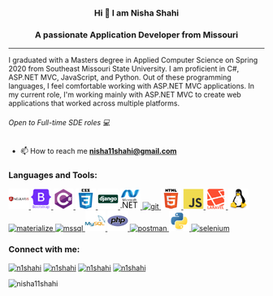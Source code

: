 <h3 align="center">Hi 👋 I am Nisha Shahi </h3>
<h3 align="center"> A passionate Application Developer from Missouri </h3>
<hr>

I graduated with a Masters degree in Applied Computer Science on Spring 2020 from Southeast Missouri State University. I am proficient in C#, ASP.NET MVC, JavaScript, and Python. Out of these programming languages, I feel comfortable working with ASP.NET MVC applications. In my current role, I'm working mainly with ASP.NET MVC to create web applications that worked across multiple platforms. 



###### Open to Full-time SDE roles :computer:

- 📫 How to reach me **nisha11shahi@gmail.com**

<h3 align="left">Languages and Tools:</h3>
<p align="left"> <a href="https://angular.io" target="_blank"> <img src="https://raw.githubusercontent.com/devicons/devicon/master/icons/angularjs/angularjs-original-wordmark.svg" alt="angularjs" width="40" height="40"/> </a> <a href="https://getbootstrap.com" target="_blank"> <img src="https://raw.githubusercontent.com/devicons/devicon/master/icons/bootstrap/bootstrap-plain-wordmark.svg" alt="bootstrap" width="40" height="40"/> </a> <a href="https://www.w3schools.com/cs/" target="_blank"> <img src="https://raw.githubusercontent.com/devicons/devicon/master/icons/csharp/csharp-original.svg" alt="csharp" width="40" height="40"/> </a> <a href="https://www.w3schools.com/css/" target="_blank"> <img src="https://raw.githubusercontent.com/devicons/devicon/master/icons/css3/css3-original-wordmark.svg" alt="css3" width="40" height="40"/> </a> <a href="https://www.djangoproject.com/" target="_blank"> <img src="https://raw.githubusercontent.com/devicons/devicon/master/icons/django/django-original.svg" alt="django" width="40" height="40"/> </a> <a href="https://dotnet.microsoft.com/" target="_blank"> <img src="https://raw.githubusercontent.com/devicons/devicon/master/icons/dot-net/dot-net-original-wordmark.svg" alt="dotnet" width="40" height="40"/> </a> <a href="https://git-scm.com/" target="_blank"> <img src="https://www.vectorlogo.zone/logos/git-scm/git-scm-icon.svg" alt="git" width="40" height="40"/> </a> <a href="https://www.w3.org/html/" target="_blank"> <img src="https://raw.githubusercontent.com/devicons/devicon/master/icons/html5/html5-original-wordmark.svg" alt="html5" width="40" height="40"/> </a> <a href="https://developer.mozilla.org/en-US/docs/Web/JavaScript" target="_blank"> <img src="https://raw.githubusercontent.com/devicons/devicon/master/icons/javascript/javascript-original.svg" alt="javascript" width="40" height="40"/> </a> <a href="https://laravel.com/" target="_blank"> <img src="https://raw.githubusercontent.com/devicons/devicon/master/icons/laravel/laravel-plain-wordmark.svg" alt="laravel" width="40" height="40"/> </a> <a href="https://www.linux.org/" target="_blank"> <img src="https://raw.githubusercontent.com/devicons/devicon/master/icons/linux/linux-original.svg" alt="linux" width="40" height="40"/> </a> <a href="https://materializecss.com/" target="_blank"> <img src="https://raw.githubusercontent.com/prplx/svg-logos/5585531d45d294869c4eaab4d7cf2e9c167710a9/svg/materialize.svg" alt="materialize" width="40" height="40"/> </a> <a href="https://www.microsoft.com/en-us/sql-server" target="_blank"> <img src="https://cdn.worldvectorlogo.com/logos/microsoft-sql-server.svg" alt="mssql" width="40" height="40"/> </a> <a href="https://www.mysql.com/" target="_blank"> <img src="https://raw.githubusercontent.com/devicons/devicon/master/icons/mysql/mysql-original-wordmark.svg" alt="mysql" width="40" height="40"/> </a> <a href="https://www.php.net" target="_blank"> <img src="https://raw.githubusercontent.com/devicons/devicon/master/icons/php/php-original.svg" alt="php" width="40" height="40"/> </a> <a href="https://postman.com" target="_blank"> <img src="https://www.vectorlogo.zone/logos/getpostman/getpostman-icon.svg" alt="postman" width="40" height="40"/> </a> <a href="https://www.python.org" target="_blank"> <img src="https://raw.githubusercontent.com/devicons/devicon/master/icons/python/python-original.svg" alt="python" width="40" height="40"/> </a> <a href="https://www.selenium.dev" target="_blank"> <img src="https://raw.githubusercontent.com/detain/svg-logos/780f25886640cef088af994181646db2f6b1a3f8/svg/selenium-logo.svg" alt="selenium" width="40" height="40"/> </a> </p>



<h3 align="left">Connect with me:</h3>
<p align="left">
<a href="https://twitter.com/n1shahi" target="blank"><img align="center" src="https://cdn.jsdelivr.net/npm/simple-icons@3.0.1/icons/twitter.svg" alt="n1shahi" height="30" width="40" /></a>
<a href="https://linkedin.com/in/n1shahi" target="blank"><img align="center" src="https://cdn.jsdelivr.net/npm/simple-icons@3.0.1/icons/linkedin.svg" alt="n1shahi" height="30" width="40" /></a>
<a href="https://fb.com/n1shahi" target="blank"><img align="center" src="https://cdn.jsdelivr.net/npm/simple-icons@3.0.1/icons/facebook.svg" alt="n1shahi" height="30" width="40" /></a>
<a href="https://instagram.com/n1shahi" target="blank"><img align="center" src="https://cdn.jsdelivr.net/npm/simple-icons@3.0.1/icons/instagram.svg" alt="n1shahi" height="30" width="40" /></a>
</p>
<p><img align="left" src="https://github-readme-stats.vercel.app/api/top-langs?username=nisha11shahi&show_icons=true&locale=en&layout=compact" alt="nisha11shahi" /></p>




